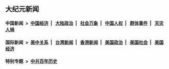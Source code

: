 ## 大纪元新闻

#### 中国新闻 &nbsp;>&nbsp; [中国经济](indexes/ncid283/README.md?08230845) &nbsp;| &nbsp; [大陆政治](indexes/ncid277/README.md?08230845) &nbsp;| &nbsp; [社会万象](indexes/ncid282/README.md?08230845) &nbsp;| &nbsp; [中国人权](indexes/ncid278/README.md?08230845) &nbsp;| &nbsp; [群体事件](indexes/ncid279/README.md?08230845) &nbsp;| &nbsp; [天灾人祸](indexes/ncid280/README.md?08230845)

#### 国际新闻 &nbsp;>&nbsp; [美中关系](indexes/nf1412576/README.md?08230845) &nbsp;| &nbsp; [台湾新闻](indexes/ncid1349361/README.md?08230845) &nbsp;| &nbsp; [香港新闻](indexes/ncid1349362/README.md?08230845) &nbsp;| &nbsp; [美国政治](indexes/ncid1078159/README.md?08230845) &nbsp;| &nbsp; [美国社会](indexes/ncid1078160/README.md?08230845) &nbsp;| &nbsp; [美国经济](indexes/ncid1078158/README.md?08230845)

#### 特别专题 &nbsp;>&nbsp; [中共百年历史](https://github.com/easy2view/epoch-special/blob/master/README.md?08230845)  
